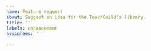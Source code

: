 ```yaml
---
name: Feature request
about: Suggest an idea for the TouchGuild's library.
title: ''
labels: enhancement
assignees: ''

---
```



